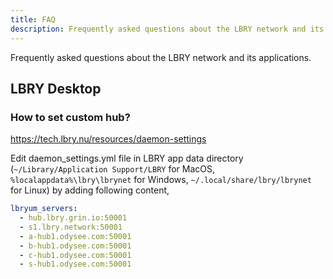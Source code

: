```yaml
---
title: FAQ
description: Frequently asked questions about the LBRY network and its applications.
---
```


Frequently asked questions about the LBRY network and its applications.

## LBRY Desktop

### How to set custom hub?

https://tech.lbry.nu/resources/daemon-settings

Edit daemon_settings.yml file in LBRY app data directory (`~/Library/Application Support/LBRY` for MacOS, `%localappdata%\lbry\lbrynet` for Windows, `~/.local/share/lbry/lbrynet` for Linux) by adding following content,

```yaml
lbryum_servers:
  - hub.lbry.grin.io:50001
  - s1.lbry.network:50001
  - a-hub1.odysee.com:50001
  - b-hub1.odysee.com:50001
  - c-hub1.odysee.com:50001
  - s-hub1.odysee.com:50001
```


